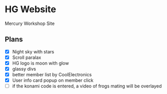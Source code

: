 # HG Website

Mercury Workshop Site

## Plans

-   [x] Night sky with stars
-   [x] Scroll paralax
-   [x] HG logo is moon with glow
-   [x] glassy divs
-   [x] better member list by CoolElectronics
-   [x] User info card popup on member click
-   [ ] if the konami code is entered, a video of frogs mating will be overlayed
